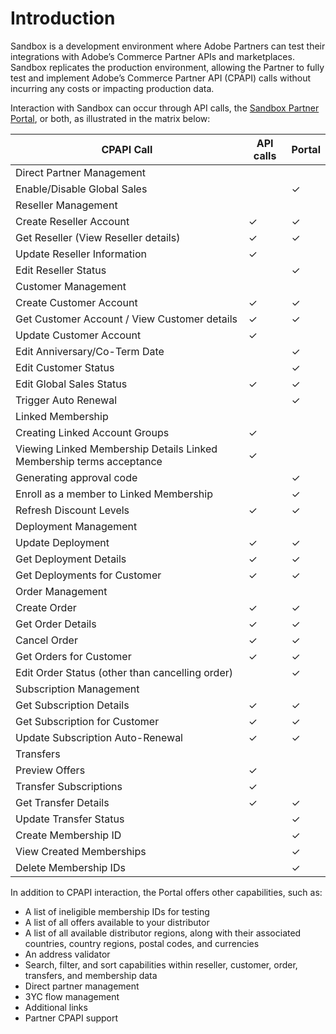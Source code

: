 # Introduction

Sandbox is a development environment where Adobe Partners can test their integrations with Adobe’s Commerce Partner APIs and marketplaces. Sandbox replicates the production environment, allowing the Partner to fully test and implement Adobe’s Commerce Partner API (CPAPI) calls without incurring any costs or impacting production data.

Interaction with Sandbox can occur through API calls, the [Sandbox Partner Portal](https://partnerportal-sandbox.adobe.com/), or both, as illustrated in the matrix below:

| CPAPI Call                                                           | API calls | Portal |
|----------------------------------------------------------------------|-----------|--------|
| Direct Partner Management                                            |           |        |
| Enable/Disable Global Sales                                          |           | ✓      |
| Reseller Management                                                  |           |        |
| Create Reseller Account                                              | ✓         | ✓      |
| Get Reseller (View Reseller details)                                 | ✓         | ✓      |
| Update Reseller Information                                          | ✓         |        |
| Edit Reseller Status                                                 |           | ✓      |
| Customer Management                                                  |           |        |
| Create Customer Account                                              | ✓         | ✓      |
| Get Customer Account / View Customer details                         | ✓         | ✓      |
| Update Customer Account                                              | ✓         |        |
| Edit Anniversary/Co-Term Date                                        |           | ✓      |
| Edit Customer Status                                                 |           | ✓      |
| Edit Global Sales Status                                             | ✓         | ✓      |
| Trigger Auto Renewal                                                 |           | ✓      |
| Linked Membership                                                    |           |        |
| Creating Linked Account Groups                                       | ✓         |        |
| Viewing Linked Membership Details Linked Membership terms acceptance | ✓         |        |
| Generating approval code                                             |           | ✓      |
| Enroll as a member to Linked Membership                              |           | ✓      |
| Refresh Discount Levels                                              | ✓         | ✓      |
| Deployment Management                                                |           |        |
| Update Deployment                                                    | ✓         | ✓      |
| Get Deployment Details                                               | ✓         | ✓      |
| Get Deployments for Customer                                         | ✓         | ✓      |
| Order Management                                                     |           |        |
| Create Order                                                         | ✓         | ✓      |
| Get Order Details                                                    | ✓         | ✓      |
| Cancel Order                                                         | ✓         | ✓      |
| Get Orders for Customer                                              | ✓         | ✓      |
| Edit Order Status (other than cancelling order)                      |           | ✓      |
| Subscription Management                                              |           |        |
| Get Subscription Details                                             | ✓         | ✓      |
| Get Subscription for Customer                                        | ✓         | ✓      |
| Update Subscription Auto-Renewal                                     | ✓         | ✓      |
| Transfers                                                            |           |        |
| Preview Offers                                                       | ✓         |        |
| Transfer Subscriptions                                               | ✓         |        |
| Get Transfer Details                                                 | ✓         | ✓      |
| Update Transfer Status                                               |           | ✓      |
| Create Membership ID                                                 |           | ✓      |
| View Created Memberships                                             |           | ✓      |
| Delete Membership IDs                                                |           | ✓      |

In addition to CPAPI interaction, the Portal offers other capabilities, such as:

- A list of ineligible membership IDs for testing
- A list of all offers available to your distributor
- A list of all available distributor regions, along with their associated countries, country regions, postal codes, and currencies
- An address validator
- Search, filter, and sort capabilities within reseller, customer, order, transfers, and membership data
- Direct partner management
- 3YC flow management
- Additional links
- Partner CPAPI support

